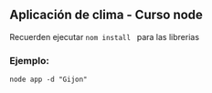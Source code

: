 ## Aplicación de clima - Curso node

Recuerden ejecutar
```nom install ```
para las librerias

### Ejemplo:
```
node app -d "Gijon"
```